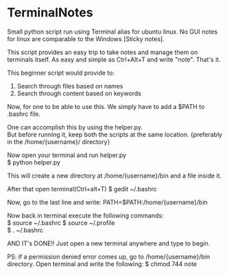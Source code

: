 # TerminalNotes
Small python script run using Terminal alias for ubuntu linux.
No GUI notes for linux are comparable to the Windows [Sticky notes].

This script provides an easy trip to take notes and manage them on terminals itself.
As easy and simple as Ctrl+Alt+T and write "note".
That's it.

This beginner script would provide to:
1. Search through files based on names
2. Search through content based on keywords

Now, for one to be able to use this.
We simply have to add a $PATH to .bashrc file.

One can accomplish this by using the helper.py.   
But before running it, keep both the scripts at the same location. {preferably in the /home/{username}/ directory}

Now open your terminal and run helper.py      
$ python helper.py

This will create a new directory at /home/{username}/bin and a file inside it.

After that open terminal(Ctrl+alt+T) 
$ gedit ~/.bashrc

Now, go to the last line and write:
PATH=$PATH:/home/{username}/bin

Now back in terminal execute the following commands:   
  $ source ~/.bashrc 
  $ source ~/.profile   
  $ . ~/.bashrc

AND IT's DONE!!
Just open a new terminal anywhere and type  <note> to begin.

PS: if a permission denied error comes up, go to /home/{username}/bin directory.
Open terminal and write the following:
$ chmod 744 note

